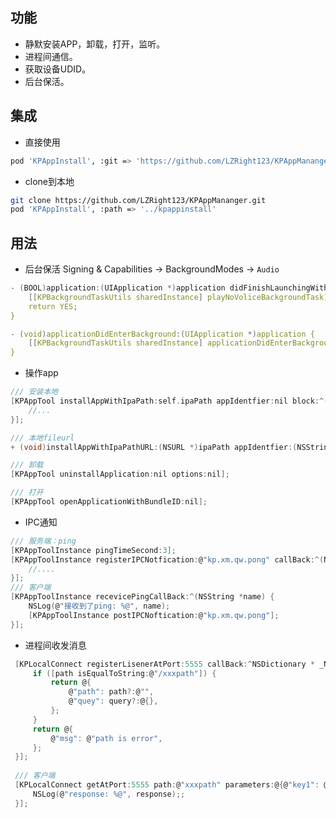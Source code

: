## 功能
- 静默安装APP，卸载，打开，监听。
- 进程间通信。
- 获取设备UDID。
- 后台保活。

## 集成
- 直接使用
```sh
pod 'KPAppInstall', :git => 'https://github.com/LZRight123/KPAppMananger.git'
```
- clone到本地
```sh
git clone https://github.com/LZRight123/KPAppMananger.git
pod 'KPAppInstall', :path => '../kpappinstall'
```
<!-- ## 配置
- copy script文件夹到项目目录
- `BuildPhases` -> `Run Script`
- 修改`test.sh`和`makefile`中的 `TARGET_NAME="AutoDownload"` 重要
```sh
sh script/test.sh
``` -->

## 用法
- 后台保活
Signing & Capabilities -> BackgroundModes -> `Audio` 
```c
- (BOOL)application:(UIApplication *)application didFinishLaunchingWithOptions:(NSDictionary *)launchOptions {
    [[KPBackgroundTaskUtils sharedInstance] playNoVoliceBackgroundTask];
    return YES;
}

- (void)applicationDidEnterBackground:(UIApplication *)application {
    [[KPBackgroundTaskUtils sharedInstance] applicationDidEnterBackgroundTask:application];
}
```

- 操作app
```c
/// 安装本地
[KPAppTool installAppWithIpaPath:self.ipaPath appIdentfier:nil block:^(NSString *installDesc, NSString *completionDesc) {
    //... 
}];

/// 本地fileurl
+ (void)installAppWithIpaPathURL:(NSURL *)ipaPath appIdentfier:(NSString *)appIdentfier block:(void(^)(NSString *installDesc, NSString *completionDesc))block;

/// 卸载
[KPAppTool uninstallApplication:nil options:nil];

/// 打开
[KPAppTool openApplicationWithBundleID:nil];
```

- IPC通知
```c
/// 服务端：ping
[KPAppToolInstance pingTimeSecond:3];
[KPAppToolInstance registerIPCNotfication:@"kp.xm.qw.pong" callBack:^(NSString *name) {
    //....
}];
/// 客户端
[KPAppToolInstance recevicePingCallBack:^(NSString *name) {
    NSLog(@"接收到了ping: %@", name);
    [KPAppToolInstance postIPCNoftication:@"kp.xm.qw.pong"];
}];
```

- 进程间收发消息
```c
 [KPLocalConnect registerLisenerAtPort:5555 callBack:^NSDictionary * _Nonnull(NSString * _Nonnull path, NSDictionary * _Nonnull query) {
     if ([path isEqualToString:@"/xxxpath"]) {
         return @{
             @"path": path?:@"",
             @"quey": query?:@{},
         };
     }
     return @{
         @"msg": @"path is error",
     };
 }];
 
 /// 客户端
 [KPLocalConnect getAtPort:5555 path:@"xxxpath" parameters:@{@"key1": @"value"} completion:^(NSDictionary * _Nonnull response, NSError * _Nonnull error, NSURLSessionDataTask * _Nonnull task) {
     NSLog(@"response: %@", response);;
 }];
```
